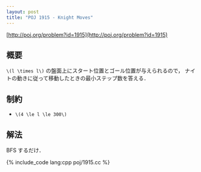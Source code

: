 ```yaml
---
layout: post
title: "POJ 1915 - Knight Moves"
---
```

[http://poj.org/problem?id=1915](http://poj.org/problem?id=1915)

## 概要
`\(l \times l\)` の盤面上にスタート位置とゴール位置が与えられるので，
ナイトの動きに従って移動したときの最小ステップ数を答える．

## 制約
- `\(4 \le l \le 300\)`

## 解法
BFS するだけ．

{% include_code lang:cpp poj/1915.cc %}
